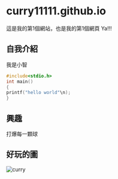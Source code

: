 # curry11111.github.io

這是我的第1個網站，也是我的第1個網頁 Ya!!!

## 自我介紹
我是小智
```C
#include<stdio.h>
int main()
{
printf("hello world"\n);
}
```
## 興趣
打爆每一顆球

## 好玩的圖
![curry](https://live.staticflickr.com/65535/50868406983_cd94e05677_c.jpg)
